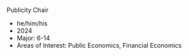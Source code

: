Publicity Chair
+ he/him/his
+ 2024
+ Major: 6-14
+ Areas of Interest: Public Economics, Financial Economics
